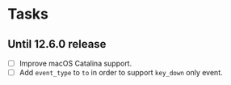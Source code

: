 # Tasks

## Until 12.6.0 release

- [ ] Improve macOS Catalina support.
- [ ] Add `event_type` to `to` in order to support `key_down` only event.
